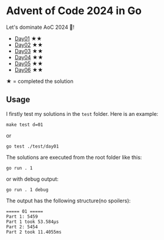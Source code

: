 # Advent of Code 2024 in Go

Let's dominate AoC 2024 🎄!

- [Day01](./solution/day01/main.go) ★★
- [Day02](./solution/day02/main.go) ★★
- [Day03](./solution/day03/main.go) ★★
- [Day04](./solution/day04/main.go) ★★
- [Day05](./solution/day05/main.go) ★★
- [Day06](./solution/day06/main.go) ★★

★ = completed the solution

## Usage

I firstly test my solutions in the `test` folder. Here is an example:

```shell
make test d=01
```

or

```shell
go test ./test/day01
```

The solutions are executed from the root folder like this:

```shell
go run . 1
```

or with debug output:

```shell
go run . 1 debug
```

The output has the following structure(no spoilers):

```
===== 01 =====
Part 1: 5459
Part 1 took 53.584µs
Part 2: 5454
Part 2 took 11.4055ms
```

